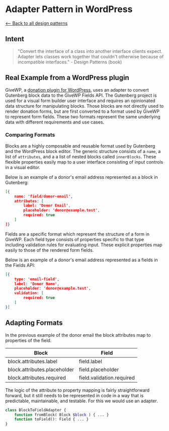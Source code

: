 # Adapter Pattern in WordPress

[<-- Back to all design patterns](index.html)

## Intent
> "Convert the interface of a class into another interface clients expect. Adapter lets classes work together that couldn't otherwise because of incompatible interfaces." - Design Patterns (book)

## Real Example from a WordPress plugin
GiveWP, a [donation plugin for WordPress](https://givewp.com/), uses an adapter to convert Gutenberg block data to the GiveWP Fields API. The Gutenberg project is used for a visual form builder user interface and requires an opinionated data structure for manipulating blocks. Those blocks are not directly used to render donation forms, but are first converted to a format used by GiveWP to represent form fields. These two formats represent the same underlying data with different requirements and use cases.

### Comparing Formats

Blocks are a highly composable and reusable format used by Gutenberg and the WordPress block editor. The generic structure consists of a `name`, a list of `attributes`, and a a list of nested blocks called `innerBlocks`. These flexible properties easily map to a user interface consisting of input controls in a visual editor.

Below is an example of a donor's email address represented as a block in Gutenberg:

```json
[{
	name: 'field/donor-email',
	attributes: [
		label: 'Donor Email',
		placeholder: 'donor@example.test',
		required: true
	]
]}
```

Fields are a specific format which represent the structure of a form in GiveWP. Each field type consists of properties specific to that type including validation rules for evaluating input. These explicit properties map easily to those of the rendered form fields.

Below is an example of a donor's email address represented as a fields in the Fields API:

```json
[{
	type: 'email-field',
	label: 'Donor Name',
	placeholder: 'donor@example.test',
	validation: [
		required: true
	]
}]
```

## Adapting Formats

In the previous example of the donor email the block attributes map to properties of the field.

| Block | Field |
| --- | --- |
| block.attributes.label | field.label |
| block.attributes.placeholder | field.placeholder |
| block.attributes.required | field.validation.required |

The logic of the attribute to property mapping is fairly straightforward forward, but it still needs to be represented in code in a way that is predictable, maintainable, and testable. For this we would use an adapter.

```php
class BlockToFieldAdapter {
	function fromBlock( Block $block ) { ... }
	function toField(): Field { ... }
}
```
